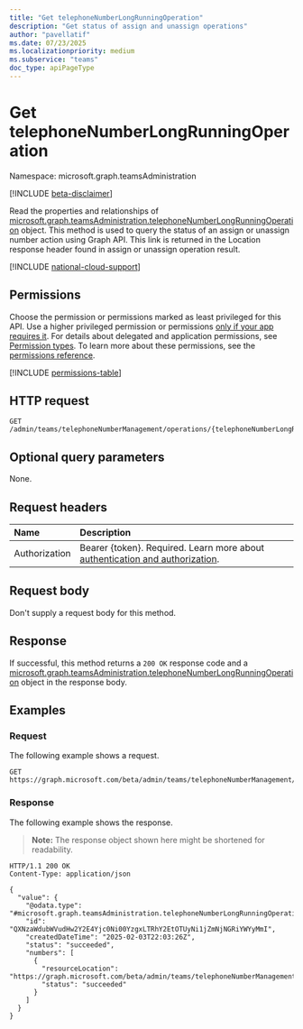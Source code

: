 ```yaml
---
title: "Get telephoneNumberLongRunningOperation"
description: "Get status of assign and unassign operations"
author: "pavellatif"
ms.date: 07/23/2025
ms.localizationpriority: medium
ms.subservice: "teams"
doc_type: apiPageType
---
```


# Get telephoneNumberLongRunningOperation

Namespace: microsoft.graph.teamsAdministration

[!INCLUDE [beta-disclaimer](../../includes/beta-disclaimer.md)]

Read the properties and relationships of [microsoft.graph.teamsAdministration.telephoneNumberLongRunningOperation](../resources/teamsadministration-telephonenumberlongrunningoperation.md) object. This method is used to query the status of an assign or unassign number action using Graph API. This link is returned in the Location response header found in assign or unassign operation result.

[!INCLUDE [national-cloud-support](../../includes/global-only.md)]

## Permissions

Choose the permission or permissions marked as least privileged for this API. Use a higher privileged permission or permissions [only if your app requires it](/graph/permissions-overview#best-practices-for-using-microsoft-graph-permissions). For details about delegated and application permissions, see [Permission types](/graph/permissions-overview#permission-types). To learn more about these permissions, see the [permissions reference](/graph/permissions-reference).

<!-- { "blockType": "permissions", "name": "teamsadministration_telephonenumberlongrunningoperation_get" } -->
[!INCLUDE [permissions-table](../includes/permissions/teamsadministration-telephonenumberlongrunningoperation-get-permissions.md)]

## HTTP request

<!-- {
  "blockType": "ignored"
}
-->
```http
GET /admin/teams/telephoneNumberManagement/operations/{telephoneNumberLongRunningOperationId}
```

## Optional query parameters

None.

## Request headers

|Name|Description|
|:---|:---|
|Authorization|Bearer {token}. Required. Learn more about [authentication and authorization](/graph/auth/auth-concepts).|

## Request body

Don't supply a request body for this method.

## Response

If successful, this method returns a `200 OK` response code and a [microsoft.graph.teamsAdministration.telephoneNumberLongRunningOperation](../resources/teamsadministration-telephonenumberlongrunningoperation.md) object in the response body.

## Examples

### Request

The following example shows a request.
<!-- {
  "blockType": "request",
  "name": "get_telephonenumberlongrunningoperation"
}
-->
```http
GET https://graph.microsoft.com/beta/admin/teams/telephoneNumberManagement/operations{'QXNzaWdubWVudHw2Y2E4Yjc0Ni00YzgxLTRhY2EtOTUyNi1jZmNjNGRiYWYyMmI'}
```

### Response

The following example shows the response.
>**Note:** The response object shown here might be shortened for readability.
<!-- {
  "blockType": "response",
  "truncated": true,
  "@odata.type": "microsoft.graph.teamsAdministration.telephoneNumberLongRunningOperation"
}
-->
```http
HTTP/1.1 200 OK
Content-Type: application/json

{
  "value": {
    "@odata.type": "#microsoft.graph.teamsAdministration.telephoneNumberLongRunningOperation",
    "id": "QXNzaWdubWVudHw2Y2E4Yjc0Ni00YzgxLTRhY2EtOTUyNi1jZmNjNGRiYWYyMmI",
    "createdDateTime": "2025-02-03T22:03:26Z",
    "status": "succeeded",
    "numbers": [
      {
        "resourceLocation": "https://graph.microsoft.com/beta/admin/teams/telephoneNumberManagement/numberAssignments/N2EyMDUxOTctOGU1OS00ODdkLWI5ZmEtM2ZjMWIxMDhmMWU1fCsxMjA2MTIzNDU2Nw",
        "status": "succeeded"
      }
    ]
  }
}
```

